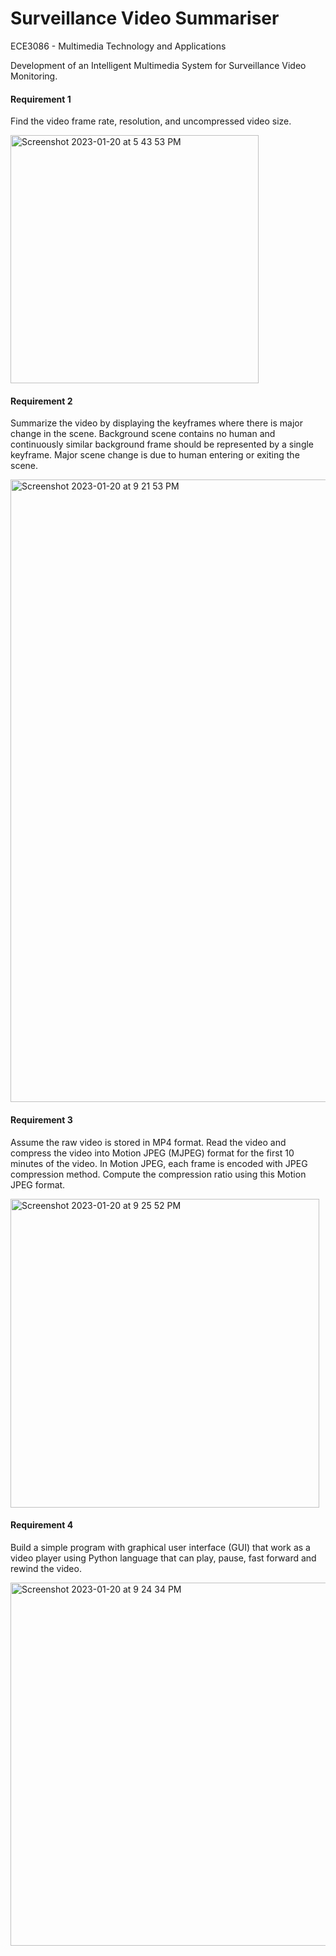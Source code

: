 # Surveillance Video Summariser
ECE3086 - Multimedia Technology and Applications 

Development of an Intelligent Multimedia System for Surveillance Video Monitoring.

#### Requirement 1
Find the video frame rate, resolution, and uncompressed video size.

<img width="397" alt="Screenshot 2023-01-20 at 5 43 53 PM" src="https://user-images.githubusercontent.com/117178074/213664727-17f54f8c-17d2-416c-b559-3bf1f10699d0.png">

#### Requirement 2
Summarize the video by displaying the keyframes where there is major change in the scene. Background scene contains no human and continuously similar background frame should be represented by a single keyframe. Major scene change is due to human entering or exiting the scene. 

<img width="996" alt="Screenshot 2023-01-20 at 9 21 53 PM" src="https://user-images.githubusercontent.com/117178074/213704765-96cbf8ad-ce66-49e2-92f1-509c938c9b0d.png">

#### Requirement 3
Assume the raw video is stored in MP4 format. Read the video and compress the video into Motion JPEG (MJPEG) format for the first 10 minutes of the video. In Motion JPEG, each frame is encoded with JPEG compression method. Compute the compression ratio using this Motion JPEG format.

<img width="494" alt="Screenshot 2023-01-20 at 9 25 52 PM" src="https://user-images.githubusercontent.com/117178074/213705468-fc4f06b8-41a5-4fcd-8082-b35f71c8356f.png">

#### Requirement 4
Build a simple program with graphical user interface (GUI) that work as a video player using Python language that can play, pause, fast forward and rewind the video.

<img width="581" alt="Screenshot 2023-01-20 at 9 24 34 PM" src="https://user-images.githubusercontent.com/117178074/213705241-b9cd4e99-9617-43ba-8358-ee4d57876167.png">
